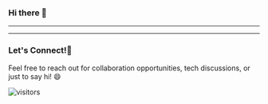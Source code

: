 ### Hi there 👋
<hr>

<hr />

### Let's Connect!🤝
Feel free to reach out for collaboration opportunities, tech discussions, or just to say hi! 😄

<!-- ![picture](https://raw.githubusercontent.com/saadeghi/saadeghi/master/dino.gif)
<br />
<br />
-->

 ![visitors](https://visitor-badge.laobi.icu/badge?page_id=ApurvShh007.ApurvShah007)


